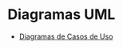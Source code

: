 # Diagramas UML

- [Diagramas de Casos de Uso](/diagramas/02-casos-de-uso/diagramas_de_casos_de_uso.md)
